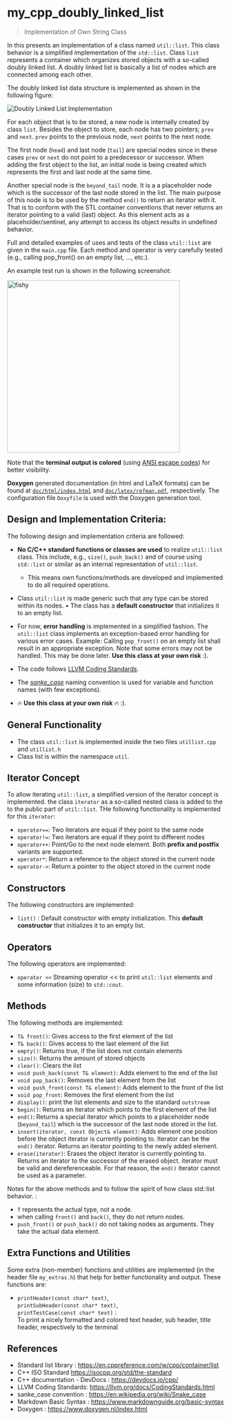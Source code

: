 # my_cpp_doubly_linked_list
> Implementation of Own String Class
 
 In this presents an implementation of a class named `util::list`. This class behavior is a simplified implementation of the `std::list`. Class `list` represents a container which organizes stored objects with a so-called doubly linked list. A doubly linked list is basically a list of nodes which are connected among each other.

 The doubly linked list data structure is implemented as shown in the following figure:

<img src="doc/figures/DoublyLinkedList.png" alt="Doubly Linked List Implementation" >

For each object that is to be stored, a new node is internally created by class `list`. Besides the object to store, each node has two pointers; `prev` and `next`. `prev` points to the previous node, `next` points to the next node.

The first node (`head`) and last node (`tail`) are special nodes since in these cases `prev` or `next` do not point to a predecessor or successor. When adding the first object to the list, an initial node is being created which represents the first and last node at the same time.

Another special node is the `beyond_tail` node. It is a a placeholder node which is the successor of the last node stored in the list. The main purpose of this node is to be used by the method `end()` to return an iterator with it. That is to conform with the STL container conventions that never returns an iterator pointing to a valid (last) object. As this element acts as a placeholder/sentinel, any attempt to access its object results in undefined behavior.


Full and detailed examples of uses and tests of the class `util::list` are given in the `main.cpp` file. Each method and operator is very carefully tested (e.g., calling pop_front() on an empty list, ..., etc.).

An example test run is shown in the following screenshot:

<img src="doc/figures/screenshot.png" alt="fishy" width="400px">

Note that the **terminal output is colored** (using [ANSI escape codes](https://en.wikipedia.org/wiki/ANSI_escape_code)) for better visibility.


**Doxygen** generated documentation (in html and LaTeX formats) can be found at [`doc/html/index.html`](doc/html/index.html) and [`doc/latex/refman.pdf`](doc/latex/refman.pdf), respectively. The configuration file `Doxyfile` is used with the Doxygen generation tool.


## Design and Implementation Criteria:
The following design and implementation criteria are followed:
* **No C/C++ standard functions or classes are used** to realize `util::list` class. This include, e.g., `size()`, `push_back()` and of course using `std::list` or similar as an internal representation of `util::list`.
  * This means own functions/methods are developed and implemented to do all required operations.
*  Class `util::list` is made generic such that any type can be stored within its nodes.
• The class has a **default constructor** that initializes it to an empty list.
* For now, **error handling** is implemented in a simplified fashion. The `util::list` class implements an exception-based error handling for various error cases. Example: Calling `pop_front()` on an empty list shall result in an appropriate exception. Note that some errors may not be handled. This may be done later. **Use this class at your own risk** :).
* The code follows [LLVM Coding Standards](https://llvm.org/docs/CodingStandards.html).
* The *[sanke_case](https://en.wikipedia.org/wiki/Snake_case)* naming convention is used for variable and function names (with few exceptions).

* :fire: **Use this class at your own risk** :fire: :).

 ## General Functionality
* The class `util::list` is implemented inside the two files `utillist.cpp` and `utillist.h`
* Class list is within the namespace `util`.


## Iterator Concept
To allow iterating `util::list`, a simplified version of the iterator concept is implemented. the class `iterator` as a so-called nested class is added to the to the public part of `util::list`. THe following functionality is implemented for this `iterator`:

* `operator==`: Two iterators are equal if they point to the same node
* `operator!=`: Two iterators are equal if they point to different nodes
* `operator++`: Point/Go to the next node element. Both **prefix and postfix** variants are supported.
* `operator*`: Return a reference to the object stored in the current node
* `operator->`: Return a pointer to the object stored in the current node


## Constructors
The following constructors are implemented:
* `list()` : Default constructor with empty initialization. This **default constructor** that initializes it to an empty list.

## Operators
The following operators are implemented:
* `operator <<` Streaming operator << to print `util::list` elements and some information (size) to `std::cout`.

## Methods
The following methods are implemented:

* `T& front()`: Gives access to the first element of the list
* `T& back()`: Gives access to the last element of the list
* `empty()`: Returns true, if the list does not contain elements
* `size()`: Returns the amount of stored objects
* `clear()`: Clears the list
* `void push_back(const T& element)`: Adds element to the end of the list
* `void pop_back()`: Removes the last element from the list
* `void push_front(const T& element)`: Adds element to the front of the list
* `void pop_front`:  Removes the first element from the list
* `display()`: print the list elements and size to the standard `outstream`
* `begin()`: Returns an iterator which points to the first element of the list
* `end()`: Returns a special iterator which points to a placeholder node (`beyond_tail`) which is the successor of the last node stored in the list.
* `insert(iterator, const Object& element)`: Adds element one position before the object iterator is currently pointing to. Iterator can be the `end()` iterator. Returns an iterator pointing to the newly added element.
* `erase(iterator)`: Erases the object iterator is currently pointing to. Returns an iterator to the successor of the erased object. iterator must be valid and dereferenceable. For that reason, the `end()` iterator cannot be used as a parameter.


Notes for the above methods and to follow the spirit of how class std::list behavior.
:
* `T` represents the actual type, not a node.
* when calling `front()` and `back()`, they do not return nodes. 
* `push_front()` or `push_back()` do not taking nodes as arguments. They take the actual data element.



## Extra Functions and Utilities
Some extra (non-member) functions and utilities are implemented (in the header file `my_extras.h`) that help for better functionality and output. These functions are:

* `printHeader(const char* text)`,\
  `printSubHeader(const char* text)`,\
  `printTestCase(const char* text)` : \
  To print a nicely formatted and colored text header, sub header, title header, respectively to the terminal



## References
* Standard list library : https://en.cppreference.com/w/cpp/container/list
* C++ ISO Standard https://isocpp.org/std/the-standard
* C++ documentation - DevDocs : https://devdocs.io/cpp/
* LLVM Coding Standards: https://llvm.org/docs/CodingStandards.html
* sanke_case convention : https://en.wikipedia.org/wiki/Snake_case
* Markdown Basic Syntax : https://www.markdownguide.org/basic-syntax
* Doxygen : https://www.doxygen.nl/index.html